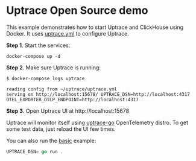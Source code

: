 # Uptrace Open Source demo

This example demonstrates how to start Uptrace and ClickHouse using Docker. It uses
[uptrace.yml](uptrace.yml) to configure Uptrace.

**Step 1**. Start the services:

```shell
docker-compose up -d
```

**Step 2**. Make sure Uptrace is running:

```shell
$ docker-compose logs uptrace

reading config from ~/uptrace/uptrace.yml
serving on http://localhost:15678/ UPTRACE_DSN=http://localhost:4317 OTEL_EXPORTER_OTLP_ENDPOINT=http://localhost:4317
```

**Step 3**. Open Uptrace UI at http://localhost:15678

Uptrace will monitor itself using [uptrace-go](https://github.com/uptrace/uptrace-go) OpenTelemetry
distro. To get some test data, just reload the UI few times.

You can also run the [basic](https://github.com/uptrace/uptrace-go/tree/master/example/basic)
example:

```go
UPTRACE_DSN= go run .
```
